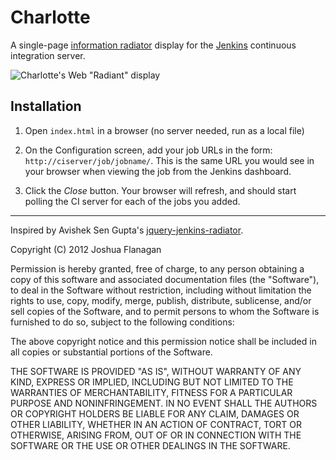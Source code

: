 # Charlotte
A single-page [information radiator](http://alistair.cockburn.us/Information+radiator) display for the [Jenkins](http://jenkins-ci.org/)
continuous integration server.

![Charlotte's Web "Radiant" display](http://images.cafepress.com/image/22669672_400x400.jpg)

## Installation

1. Open `index.html` in a browser (no server needed, run as a local
   file)
2. On the Configuration screen, add your job URLs in the form: `http://ciserver/job/jobname/`.
This is the same URL you would see in your browser when viewing the job
from the Jenkins dashboard.

3. Click the *Close* button. Your browser will refresh, and should start
   polling the CI server for each of the jobs you added.

***

Inspired by Avishek Sen Gupta's [jquery-jenkins-radiator](https://github.com/asengupta/jquery-jenkins-radiator).

Copyright (C) 2012 Joshua Flanagan

Permission is hereby granted, free of charge, to any person obtaining a copy of this software and associated documentation files (the "Software"), to deal in the Software without restriction, including without limitation the rights to use, copy, modify, merge, publish, distribute, sublicense, and/or sell copies of the Software, and to permit persons to whom the Software is furnished to do so, subject to the following conditions:

The above copyright notice and this permission notice shall be included in all copies or substantial portions of the Software.

THE SOFTWARE IS PROVIDED "AS IS", WITHOUT WARRANTY OF ANY KIND, EXPRESS OR IMPLIED, INCLUDING BUT NOT LIMITED TO THE WARRANTIES OF MERCHANTABILITY, FITNESS FOR A PARTICULAR PURPOSE AND NONINFRINGEMENT. IN NO EVENT SHALL THE AUTHORS OR COPYRIGHT HOLDERS BE LIABLE FOR ANY CLAIM, DAMAGES OR OTHER LIABILITY, WHETHER IN AN ACTION OF CONTRACT, TORT OR OTHERWISE, ARISING FROM, OUT OF OR IN CONNECTION WITH THE SOFTWARE OR THE USE OR OTHER DEALINGS IN THE SOFTWARE.
